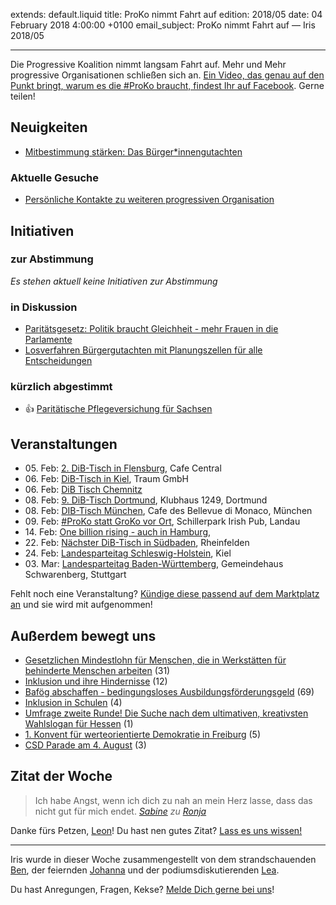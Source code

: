 
extends: default.liquid
title: ProKo nimmt Fahrt auf
edition: 2018/05
date: 04 February 2018 4:00:00 +0100
email_subject: ProKo nimmt Fahrt auf — Iris 2018/05

---
Die Progressive Koalition nimmt langsam Fahrt auf. Mehr und Mehr progressive Organisationen schließen sich an. [Ein Video, das genau auf den Punkt bringt, warum es die #ProKo braucht, findest Ihr auf Facebook](https://de-de.facebook.com/demokratiebewegen/videos/1972061323061384/). Gerne teilen! 

## Neuigkeiten

- [Mitbestimmung stärken: Das Bürger*innengutachten](https://bewegung.jetzt/2018/02/01/mitbestimmung-staerken-das-buergerinnengutachten/)

### Aktuelle Gesuche

 - [Persönliche Kontakte zu weiteren progressiven Organisation](https://marktplatz.bewegung.jetzt/t/persoenliche-kontakte-zu-weiteren-progressiven-organisation/16376)

## Initiativen

### zur Abstimmung
_Es stehen aktuell keine Initiativen zur Abstimmung_

### in Diskussion
 - [Paritätsgesetz: Politik braucht Gleichheit - mehr Frauen in die Parlamente](https://abstimmen.bewegung.jetzt/initiative/180-paritatsgesetz-politik-braucht-gleichheit-mehr-frauen-in-die-parlamente)
 - [Losverfahren Bürgergutachten mit Planungszellen für alle Entscheidungen](https://abstimmen.bewegung.jetzt/initiative/138-losverfahren-burgergutachten-mit-planungszellen-fur-alle-entscheidungen)

### kürzlich abgestimmt

 - 👍 [Paritätische Pflegeversichung für Sachsen](https://abstimmen.bewegung.jetzt/initiative/174-paritatische-pflegeversichung-fur-sachsen)


## Veranstaltungen

 - 05.&nbsp;Feb: [2. DiB-Tisch in Flensburg](https://marktplatz.bewegung.jetzt/t/2-dib-tisch-in-flensburg/15833), Cafe Central
 - 06.&nbsp;Feb: [DiB-Tisch in Kiel](https://marktplatz.bewegung.jetzt/t/dib-tisch-in-kiel-6-02-2018/16565), Traum GmbH
 - 06.&nbsp;Feb: [DiB Tisch Chemnitz](https://marktplatz.bewegung.jetzt/t/dib-tisch-chemnitz-am-06-02-2018/16465)
 - 08.&nbsp;Feb: [9. DiB-Tisch Dortmund](https://marktplatz.bewegung.jetzt/t/9-dib-tisch-dortmund/16520), Klubhaus 1249, Dortmund
 - 08.&nbsp;Feb: [DIB-Tisch München](https://marktplatz.bewegung.jetzt/t/dib-tisch-muenchen-am-08-02-18/16322), Cafe des Bellevue di Monaco, München
 - 09.&nbsp;Feb: [#ProKo statt GroKo vor Ort](https://marktplatz.bewegung.jetzt/t/proko-statt-groko-vor-ort/16548), Schillerpark Irish Pub, Landau
 - 14.&nbsp;Feb: [One billion rising - auch in Hamburg](https://marktplatz.bewegung.jetzt/t/one-billion-rising-auch-in-hamburg/15662), 
 - 22.&nbsp;Feb: [Nächster DiB-Tisch in Südbaden](https://marktplatz.bewegung.jetzt/t/naechster-dib-tisch-in-suedbaden/16431), Rheinfelden
 - 24.&nbsp;Feb: [Landesparteitag Schleswig-Holstein](https://marktplatz.bewegung.jetzt/t/landesparteitag-schleswig-holstein-am-24-februar-2018/15987), Kiel
 - 03.&nbsp;Mar: [Landesparteitag Baden-Württemberg](https://marktplatz.bewegung.jetzt/t/einladung-zum-2-landesparteitag/16435), Gemeindehaus Schwarenberg, Stuttgart


Fehlt noch eine Veranstaltung? [Kündige diese passend auf dem Marktplatz an](https://marktplatz.bewegung.jetzt/t/veranstaltungen-fuer-iris-ankuendigen/11128?source_topic_id=2720) und sie wird mit aufgenommen!

## Außerdem bewegt uns

 - [Gesetzlichen Mindestlohn für Menschen, die in Werkstätten für behinderte Menschen arbeiten](https://marktplatz.bewegung.jetzt/t/gesetzlichen-mindestlohn-fuer-menschen-die-in-werkstaetten-fuer-behinderte-menschen-arbeiten/16473) (31)
 - [Inklusion und ihre Hindernisse](https://marktplatz.bewegung.jetzt/t/inklusion-und-ihre-hindernisse/16533) (12)
 - [Bafög abschaffen - bedingungsloses Ausbildungsförderungsgeld](https://marktplatz.bewegung.jetzt/t/bafoeg-abschaffen-bedingungsloses-ausbildungsfoerderungsgeld/16374) (69)
 - [Inklusion in Schulen](https://marktplatz.bewegung.jetzt/t/inklusion-in-schulen/16284) (4)
 - [Umfrage zweite Runde! Die Suche nach dem ultimativen, kreativsten Wahlslogan für Hessen](https://marktplatz.bewegung.jetzt/t/umfrage-zweite-runde-die-suche-nach-dem-ultimativen-kreativsten-wahlslogan-fuer-hessen/16158) (1)
 - [1. Konvent für werteorientierte Demokratie in Freiburg](https://marktplatz.bewegung.jetzt/t/1-konvent-fuer-werteorientierte-demokratie-in-freiburg/16290) (5)
 - [CSD Parade am 4. August](https://marktplatz.bewegung.jetzt/t/csd-parade-am-4-august/16249) (3)




## Zitat der Woche

> Ich habe Angst, wenn ich dich zu nah an mein Herz lasse, dass das nicht gut für mich endet. <cite>[Sabine](https://marktplatz.bewegung.jetzt/u/sabine) zu [Ronja](https://marktplatz.bewegung.jetzt/u/ronja)</cite>



Danke fürs Petzen, [Leon](https://marktplatz.bewegung.jetzt/u/leon)! Du hast nen gutes Zitat? [Lass es uns wissen!](https://marktplatz.bewegung.jetzt/t/lustige-dib-zitate/10175)


---

Iris wurde in dieser Woche zusammengestellt von dem strandschauenden [Ben](https://marktplatz.bewegung.jetzt/u/Ben/), der feiernden [Johanna](https://marktplatz.bewegung.jetzt/u/Johanna/) und der podiumsdiskutierenden [Lea](https://marktplatz.bewegung.jetzt/u/Leia/).

Du hast Anregungen, Fragen, Kekse? [Melde Dich gerne bei uns](https://marktplatz.bewegung.jetzt/t/neu-iris-die-woechtliche-zusammenfasssung-zum-sonntagsbrunch/10990)!

